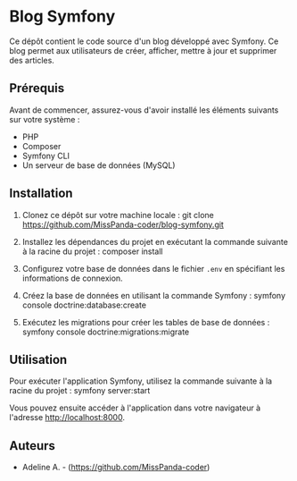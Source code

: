 # Blog Symfony

Ce dépôt contient le code source d'un blog développé avec Symfony. Ce blog permet aux utilisateurs de créer, afficher, mettre à jour et supprimer des articles.


## Prérequis

Avant de commencer, assurez-vous d'avoir installé les éléments suivants sur votre système :

- PHP
- Composer
- Symfony CLI
- Un serveur de base de données (MySQL)


## Installation

1. Clonez ce dépôt sur votre machine locale : git clone https://github.com/MissPanda-coder/blog-symfony.git

2. Installez les dépendances du projet en exécutant la commande suivante à la racine du projet : composer install

3. Configurez votre base de données dans le fichier `.env` en spécifiant les informations de connexion.

4. Créez la base de données en utilisant la commande Symfony : symfony console doctrine:database:create

5. Exécutez les migrations pour créer les tables de base de données : symfony console doctrine:migrations:migrate


## Utilisation

Pour exécuter l'application Symfony, utilisez la commande suivante à la racine du projet : symfony server:start

Vous pouvez ensuite accéder à l'application dans votre navigateur à l'adresse [http://localhost:8000](http://localhost:8000).


## Auteurs

- Adeline A. - (https://github.com/MissPanda-coder)







